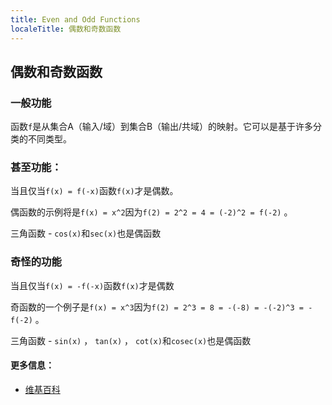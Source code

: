 ```yaml
---
title: Even and Odd Functions
localeTitle: 偶数和奇数函数
---
```

## 偶数和奇数函数

### 一般功能

函数`f`是从集合A（输入/域）到集合B（输出/共域）的映射。它可以是基于许多分类的不同类型。

### 甚至功能：

当且仅当`f(x) = f(-x)`函数`f(x)`才是偶数。

偶函数的示例将是`f(x) = x^2`因为`f(2) = 2^2 = 4 = (-2)^2 = f(-2)` 。

三角函数 - `cos(x)`和`sec(x)`也是偶函数

### 奇怪的功能

当且仅当`f(x) = -f(-x)`函数`f(x)`才是偶数

奇函数的一个例子是`f(x) = x^3`因为`f(2) = 2^3 = 8 = -(-8) = -(-2)^3 = -f(-2)` 。

三角函数 - `sin(x)` ， `tan(x)` ， `cot(x)`和`cosec(x)`也是偶函数

#### 更多信息：

*   [维基百科](https://en.wikipedia.org/wiki/Even_and_odd_functions)